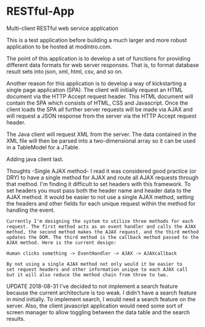 # RESTful-App
Multi-client RESTful web service application

This is a test application before building a much larger
and more robust application to be hosted at modintro.com.

The point of this application is to develop a set of functions
for providing different data formats for web server responses.
That is, to format database result sets into json, xml, html,
csv, and so on.

Another reason for this application is to develop a way of kickstarting
a single page application (SPA). The client will initially request an HTML
document via the HTTP Accept request header. This HTML document will contain
the SPA which consists of HTML, CSS and Javascript. Once the client loads the
SPA all further server requests will be made via AJAX and will request a JSON
response from the server via the HTTP Accept request header.

The Java client will request XML from the server. The data contained in the
XML file will then be parsed into a two-dimensional array so it can be used
in a TableModel for a JTable.

Adding java client last.

Thoughts
	-Single AJAX method-
	I read it was considered good practice (or DRY) to have a single
	method for AJAX and route all AJAX requests through that method.
	I'm finding it difficult to set headers with this framework. To set
	headers you must pass both the header name and header data to the
	AJAX method. It would be easier to not use a single AJAX method, 
	setting the headers and other fields for each unique request within
	the method for handling the event.

	Currently I'm designing the system to utilize three methods for each
	request. The first method acts as an event handler and calls the AJAX
	method, the second method makes the AJAX request, and the third method
	updates the DOM. The third method is the callback method passed to the
	AJAX method. Here is the current design:

	Human clicks something -> EventHandler -> AJAX -> AJAXcallback

	By not using a single AJAX method not only would it be easier to
	set request headers and other information unique to each AJAX call
	but it will also reduce the method chain from three to two.


UPDATE 2018-08-31
	I've decided to not implement a search feature because the current
	architecture is too weak. I didn't have a search feature in mind 
	initially. To implement search, I would need a search feature on the
	server. Also, the client javascript application would need some sort
	of screen manager to allow toggling between the data table and the
	search results.
